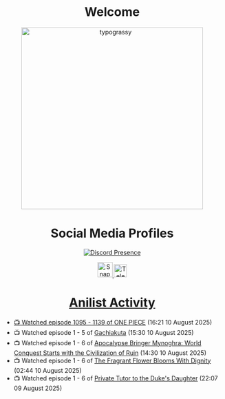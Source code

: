 <div align="center">

# Welcome
<a href="https://github.com/kawarimidoll/typograssy">
    <img alt="typograssy" src="https://typograssy.deno.dev/api?text=%E3%82%88%E3%81%86%E3%81%93%E3%81%9D%E3%81%BF%E3%81%AA%E3%81%95%E3%82%93%20-%20Sheby--&&l0=none&l1=82d9d0&l2=027353&l3=038c4c&l4=01402e&bg=none&frame=none&speed=100&comment=" width="421.99">
</a>

</div>

<div align="center">

# Social Media Profiles

[![Discord Presence](https://lanyard.cnrad.dev/api/612532963938271232)](https://discord.com/users/612532963938271232)


<a href="https://www.snapchat.com/add/a.sheby" title="Snapchat Profile">
    <img src="https://www.freepnglogos.com/uploads/snapchat-logo-png-0.png" width="35" alt="Snapchat Logo" />


<a href="https://t.me/ASheby" title="Telegram Profile">
    <img src="https://www.freepnglogos.com/uploads/telegram-logo-png-0.png" width="30" alt="Telegram Logo" />


</div>

<div align="center">

# Anilist Activity

</div>

<!-- ANILIST_ACTIVITY:start -->

-   📺 Watched episode 1095 - 1139 of [ONE PIECE](https://anilist.co/anime/21) (16:21 10 August 2025)
-   📺 Watched episode 1 - 5 of [Gachiakuta](https://anilist.co/anime/178025) (15:30 10 August 2025)
-   📺 Watched episode 1 - 6 of [Apocalypse Bringer Mynoghra: World Conquest Starts with the Civilization of Ruin](https://anilist.co/anime/178433) (14:30 10 August 2025)
-   📺 Watched episode 1 - 6 of [The Fragrant Flower Blooms With Dignity](https://anilist.co/anime/181444) (02:44 10 August 2025)
-   📺 Watched episode 1 - 6 of [Private Tutor to the Duke's Daughter](https://anilist.co/anime/170113) (22:07 09 August 2025)

<!-- ANILIST_ACTIVITY:end -->
